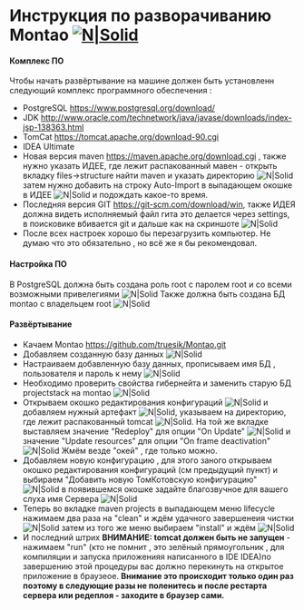 Инструкция по разворачиванию Montao [![N|Solid](http://filmsforstudy.esy.es/Stack/images/pure-psevdo-logo.png)](http://filmsforstudy.esy.es/Stack/#)
===================

#### Комплекс ПО
Чтобы начать развёртывание на машине должен быть установленн следующий комплекс программного обеспечения :
  - PostgreSQL  https://www.postgresql.org/download/
  - JDK http://www.oracle.com/technetwork/java/javase/downloads/index-jsp-138363.html
  - TomCat https://tomcat.apache.org/download-90.cgi 
  - IDEA Ultimate
  - Новая версия maven https://maven.apache.org/download.cgi , также нужно указать
  ИДЕЕ, где лежит распакованный мавен - открыть вкладку files->structure найти maven и указать директорию ![N|Solid](http://filmsforstudy.esy.es/Stack/images/Montao%20tutorial/maven%20directory.png) затем нужно добавить на строку Auto-Import в выпадающем окошке в ИДЕЕ ![N|Solid](http://filmsforstudy.esy.es/Stack/images/Montao%20tutorial/maven%20need%20to%20be%20imported.png) и подождать какое-то время.
  - Последняя версия GIT https://git-scm.com/download/win, также ИДЕЯ должна видеть исполняемый файл гита это делается через settings, в поисковике вбивается git и дальше как на скриншоте ![N|Solid](http://filmsforstudy.esy.es/Stack/images/Montao%20tutorial/git%20exe%20position.png)
  - После всех настроек хорошо бы перезагрузить компьютер. Не думаю что это обязательно , но всё же я бы рекомендовал.
  
#### Настройка ПО
В PostgreSQL должна быть создана роль root с паролем root и со всеми возможными привелегиями ![N|Solid](http://filmsforstudy.esy.es/Stack/images/Montao%20tutorial/Add%20new%20role.png)  Также должна быть создана БД  montao с владельцем root ![N|Solid](http://filmsforstudy.esy.es/Stack/images/Montao%20tutorial/add%20new%20database.png) 

#### Развёртывание 
  - Качаем Montao https://github.com/truesik/Montao.git
  - Добавляем созданную базу данных 
  ![N|Solid](http://filmsforstudy.esy.es/Stack/images/Montao%20tutorial/add%20database.png)
  - Настраиваем добавленную базу данных, прописываем имя БД , пользователя и пароль к нему ![N|Solid](http://filmsforstudy.esy.es/Stack/images/Montao%20tutorial/Customize%20database.png)
  - Необходимо проверить свойства гибернейта и заменить старую БД projectstack на montao ![N|Solid](http://filmsforstudy.esy.es/Stack/images/Montao%20tutorial/Edit%20hibernate%20properties.png)
  - Открываем окошко редактирования конфигураций ![N|Solid](http://filmsforstudy.esy.es/Stack/images/Montao%20tutorial/Edit%20configuration.png) и добавляем нужный артефакт ![N|Solid](http://filmsforstudy.esy.es/Stack/images/Montao%20tutorial/Add%20artefact.png), указываем на директорию, где лежит распакованный tomcat ![N|Solid](http://filmsforstudy.esy.es/Stack/images/Montao%20tutorial/TomCat%20folder%20position.png). 
  На той же вкладке выставляем значение "Redeploy" для опции "On Update" ![N|Solid](http://filmsforstudy.esy.es/Stack/images/Montao%20tutorial/On%20Update%20-%20Redeploy.png) и значение "Update resources" для опции "On frame deactivation" ![N|Solid](http://filmsforstudy.esy.es/Stack/images/Montao%20tutorial/On%20frame%20deactivation%20-%20update%20resources.png) Жмём везде "окей" , где только можно.
  - Добавляем новую конфигурацию , для этого заного открываем окошко редактирования конфигураций (см предыдущий пункт) и выбираем "Добавить новую ТомКотовскую конфигурацию" ![N|Solid](http://filmsforstudy.esy.es/Stack/images/Montao%20tutorial/Add%20new%20TomCat%20cofiguration.png) в появившемся окошке задайте благозвучное для вашего слуха имя Сервера ![N|Solid](http://filmsforstudy.esy.es/Stack/images/Montao%20tutorial/TomCat%20name.png)
  - Теперь во вкладке maven projects в выпадающем меню lifecycle нажимаем два раза на "clean" и ждём удачного завершенеия чистки ![N|Solid](http://filmsforstudy.esy.es/Stack/images/Montao%20tutorial/Clean.png) 
  затем из того же меню выбираем "install"  и ждём ![N|Solid](http://filmsforstudy.esy.es/Stack/images/Montao%20tutorial/Install.png)
  - И последний штрих **ВНИМАНИЕ: tomcat должен быть не запущен** - нажимаем "run" (кто не помнит , это зелёный прямоугольник , для компиляции и запуска приложенияя написанного в IDE IDEA)по завершению этой процедуры вас должно перекинуть на открытое приложение в браузеое. **Внимание это происходит только один раз поэтому в следующие разы не поленитесь и после рестарта сервера или редеплоя - заходите в браузер сами.**
